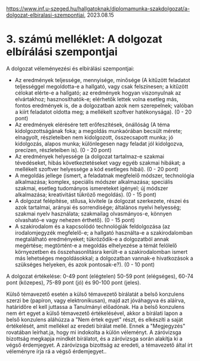 https://www.inf.u-szeged.hu/hallgatoknak/diplomamunka-szakdolgozat/a-dolgozat-elbiralasi-szempontjai, 2023.08.15

# 3. számú melléklet: A dolgozat elbírálási szempontjai

A dolgozat véleményezési és elbírálási szempontjai:

- Az eredmények teljessége, mennyisége, minősége (A kitűzött feladatot teljességgel megoldotta-e a hallgató, vagy csak felszínesen; a kitűzött célokat elérte-e a hallgató; az eredmények hogyan viszonyulnak az elvártakhoz; hasznosíthatók-e; elérhetők lettek volna esetleg más, fontos eredmények is, de a dolgozatban azok nem szerepelnek; valóban a kiírt feladatot oldotta meg; a mellékelt szoftver hatékonysága). (0 - 20 pont)
- Az eredmények elérésére tett erőfeszítések, önállóság (A téma kidolgozottságának foka; a megoldás munkaórában becsült mérete; elnagyolt, részleteiben nem kidolgozott, összecsapott munka; jó kidolgozás, alapos munka; különlegesen nagy feladat jól kidolgozva, precízen, részleteiben is). (0 - 20 pont)
- Az eredmények helyessége (a dolgozat tartalmaz-e szakmai tévedéseket, hibás következtetéseket vagy egyéb szakmai hibákat; a mellékelt szoftver helyessége a kód esetleges hibái). (0 - 20 pont)
- A megoldás jellege (ismert, a feladatnak megfelelő módszer, technológia alkalmazása; komplex, speciális módszer alkalmazása; speciális szakmai, esetleg tudományos ismereteket igényel; új módszer alkalmazása; kreativitást tükröző megoldás). (0 - 15 pont)
- A dolgozat felépítése, stílusa, kivitele (a dolgozat szerkezete, részei és azok tartalmai, arányai és sorrendisége; általános nyelvi helyesség; szakmai nyelv használata; szakmailag olvasmányos-e, könnyen olvasható-e vagy nehezen érthető). (0 - 15 pont)
- A szakirodalom és a kapcsolódó technológiák feldolgozása (az irodalomjegyzék megfelelő-e; a hallgató használta-e a szakirodalomban megtalálható eredményeket; tükröződik-e a dolgozatból annak megértése; megtörtént-e a megoldás elhelyezése a témát felölelő környezetben és összehasonlításra került-e a szakirodalomban ismert más lehetséges megoldásokkal; a dolgozatban vannak-e hivatkozások a szükséges helyeken, és azok pontosak-e?). (0 - 10 pont)

A dolgozat értékelése: 0-49 pont (elégtelen) 50-59 pont (elégséges), 60-74 pont (közepes), 75-89 pont (jó) és 90-100 pont (jeles).

Külső témavezető esetén a külső témavezető bírálatát a belső konzulens szerzi be (papíron, vagy elektronikusan), majd azt jóváhagyva és aláírva, határidőre el kell juttassa a Tanulmányi előadónak. Ha a belső konzulens nem ért egyet a külső témavezető értékelésével, akkor a bírálati lapon a belső konzulens aláhúzza a "Nem értek egyet" részt, és elkészíti a saját értékelését, amit mellékel az eredeti bírálat mellé. Ennek a "Megjegyzés" rovatában leírhat.ja, hogy mi indokolta a külön véleményt. A záróvizsga bizottság megkapja mindkét bírálatot, és a záróvizsga során alakítja ki a végső érdemjegyet. A záróvizsga bizottság az eredeti, a témavezető által írt véleményre írja rá a végső érdemjegyet..